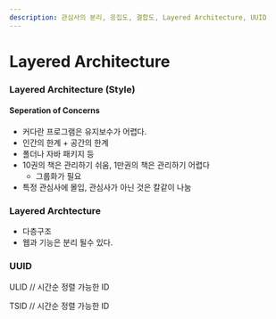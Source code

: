 ```yaml
---
description: 관심사의 분리, 응집도, 결합도, Layered Architecture, UUID
---
```


# Layered Architecture

### Layered Architecture (Style)

#### Seperation of Concerns

* 커다란 프로그램은 유지보수가 어렵다.
* 인간의 한계 + 공간의 한계
* 폴더나 자바 패키지 등
* 10권의 책은 관리하기 쉬움, 1만권의 책은 관리하기 어렵다
  * 그룹화가 필요
* 특정 관심사에 몰입, 관심사가 아닌 것은 칼같이 나눔

### Layered Archtecture

* 다층구조
* 웹과 기능은 분리 될수 있다.

### UUID

ULID // 시간순 정렬 가능한 ID

TSID // 시간순 정렬 가능한 ID
